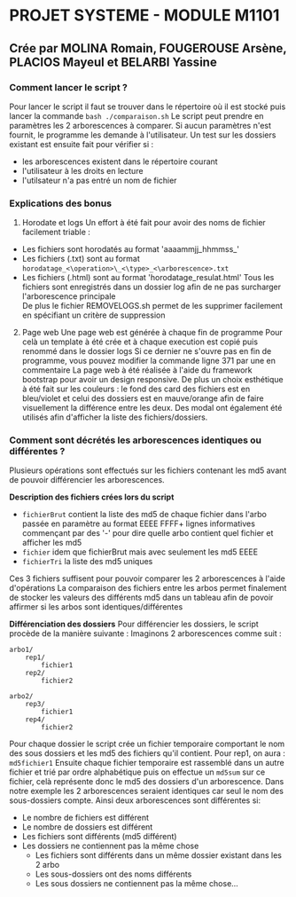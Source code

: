 #   PROJET SYSTEME - MODULE M1101
##   Crée par MOLINA Romain, FOUGEROUSE Arsène, PLACIOS Mayeul et BELARBI Yassine


### Comment lancer le script ?

Pour lancer le script il faut se trouver dans le répertoire où il est stocké puis lancer la commande
`bash ./comparaison.sh`
Le script peut prendre en paramètres les 2 arborescences à comparer. Si aucun paramètres n'est fournit, le programme les demande à l'utilisateur. Un test sur les dossiers existant est ensuite fait pour vérifier si :
* les arborescences existent dans le répertoire courant
* l'utilisateur à les droits en lecture
* l'utilsateur n'a pas entré un nom de fichier


### Explications des bonus

1. Horodate et logs
   Un effort à été fait pour avoir des noms de fichier facilement triable :
* Les fichiers sont horodatés au format 'aaaammjj_hhmmss_'
* Les fichiers (.txt) sont au format `horodatage_<\operation>\_<\type>_<\arborescence>.txt`
* Les fichiers (.html) sont au format 'horodatage_resulat.html'
Tous les fichiers sont enregistrés dans un dossier log afin de ne pas surcharger l'arborescence principale                      
De plus le fichier REMOVELOGS.sh permet de les supprimer facilement en spécifiant un critère de suppression

2. Page web
Une page web est générée à chaque fin de programme
Pour celà un template à été crée et à chaque execution est copié puis renommé dans le dossier logs
Si ce dernier ne s'ouvre pas en fin de programme, vous pouvez modifier la commande ligne 371 par une en commentaire
La page web à été réalisée à l'aide du framework bootstrap pour avoir un design responsive. De plus un choix esthétique à été fait sur les couleurs : le fond des card des fichiers est en bleu/violet et celui des dossiers est en mauve/orange afin de faire visuellement la différence entre les deux. Des modal ont également été utilisés afin d'afficher la liste des fichiers/dossiers.


### Comment sont décrétés les arborescences identiques ou différentes ?

Plusieurs opérations sont effectués sur les fichiers contenant les md5 avant de pouvoir différencier les arborescences.

**Description des fichiers crées lors du script**

* `fichierBrut` contient la liste des md5 de chaque fichier dans l'arbo passée en paramètre au format EEEE FFFF+ lignes informatives commençant par des '-' pour dire quelle arbo contient quel fichier et afficher les md5
* `fichier`  idem que fichierBrut mais avec seulement les md5 EEEE
* `fichierTri` la liste des md5 uniques

Ces 3 fichiers suffisent pour pouvoir comparer les 2 arborescences à l'aide d'opérations 
La comparaison des fichiers entre les arbos permet finalement de stocker les valeurs des différents md5 dans un tableau afin de povoir affirmer si les arbos sont identiques/différentes 

**Différenciation des dossiers**
Pour différencier les dossiers, le script procède de la manière suivante :
Imaginons 2 arborescences comme suit : 
```
arbo1/
    rep1/
        fichier1
    rep2/
        fichier2

arbo2/
    rep3/
        fichier1
    rep4/
        fichier2  
```

Pour chaque dossier le script crée un fichier temporaire comportant le nom des sous dossiers et les md5 des fichiers qu'il contient. Pour rep1, on aura :
`md5fichier1`
Ensuite chaque fichier temporaire est rassemblé dans un autre fichier et trié par ordre alphabétique puis on effectue un `md5sum` sur ce fichier, celà représente donc le md5 des dossiers d'un arborescence.
Dans notre exemple les 2 arborescences seraient identiques car seul le nom des sous-dossiers compte. Ainsi deux arborescences sont différentes si:
* Le nombre de fichiers est différent
* Le nombre de dossiers est différent
* Les fichiers sont différents (md5 différent)
* Les dossiers ne contiennent pas la même chose
  * Les fichiers sont différents dans un même dossier existant dans les 2 arbo
  * Les sous-dossiers ont des noms différents
  * Les sous dossiers ne contiennent pas la même chose...
